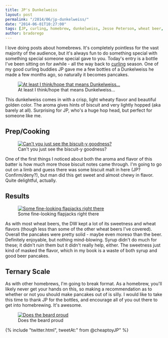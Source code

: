 ```yaml
---
title: JP's Dunkelweiss
layout: post
permalink: "/2014/06/jp-dunkelweiss/"
date: "2014-06-01T10:27:00"
tags: [JP, curling, homebrew, dunkelweiss, Jesse Peterson, wheat beer, wisconsin]
author: bradorego
---
```


I love doing posts about homebrews. It's completely pointless for the vast majority of the audience, but it's always fun to do something special with something special someone special gave to you. Today's entry is a bottle I've been sitting on for awhile - all the way back to <a href="http://madisoncurlingclub.com" target="_blank">curling</a> season. One of my good curling buddies JP gave me a few bottles of a Dunkelweiss he made a few months ago, so naturally it becomes pancakes.

<figure class="imageWrap">
	<a href="{{ site.url }}/assets/full/jpdunkelweiss/beer.jpg" target="_blank">
		<img src="{{ site.url }}/assets/compressed/jpdunkelweiss/beer.jpg" alt="At least I think/hope that means Dunkelweiss..." />
	</a>
	<figcaption>
		At least I think/hope that means Dunkelweiss...
	</figcaption>
</figure>

This dunkelweiss comes in with a crisp, light wheaty flavor and beautiful golden color. The aroma gives hints of biscuit and very lightly hopped (aka barely at all). Surprising for JP, who's a huge hop head, but perfect for someone like me.

## Prep/Cooking

<figure class="imageWrap">
	<a href="{{ site.url }}/assets/full/jpdunkelweiss/batter.jpg" target="_blank">
		<img src="{{ site.url }}/assets/compressed/jpdunkelweiss/batter.jpg" alt="Can't you just see the biscuit-y goodness?" />
	</a>
	<figcaption>
		Can't you just see the biscuit-y goodness?
	</figcaption>
</figure>

One of the first things I noticed about both the aroma and flavor of this batter is how much more those biscuit notes came through. I'm going to go out on a limb and guess there was some biscuit malt in here (JP? Confirm/deny?), but man did this get sweet and almost chewy in flavor. Quite delightful, actually.

## Results

<figure class="imageWrap">
	<a href="{{ site.url }}/assets/full/jpdunkelweiss/pancakes.jpg" target="_blank">
		<img src="{{ site.url }}/assets/compressed/jpdunkelweiss/pancakes.jpg" alt="Some fine-looking flapjacks right there" />
	</a>
	<figcaption>
		Some fine-looking flapjacks right there
	</figcaption>
</figure>

As with most wheat beers, the DW kept a lot of its sweetness and wheat flavors (though less than some of the other wheat beers I've covered). Overall the pancakes were pretty solid - maybe even moreso than the beer. Definitely enjoyable, but nothing mind-blowing. Syrup didn't do much for these; it didn't ruin them but it didn't really help, either. The sweetness just kind of masked the flavor, which in my book is a waste of both syrup and good beer pancakes.

## Ternary Scale

As with other homebrews, I'm going to break format. As a homebrew, you'll likely never get your hands on this, so making a recommendation as to whether or not you should make pancakes out of is silly. I would like to take this time to thank JP for the bottles, and encourage all of you out there to get into homebrewing. It's awesome.

<figure class="imageWrap">
	<a href="{{ site.url }}/assets/full/jpdunkelweiss/syrup.jpg" target="_blank">
		<img src="{{ site.url }}/assets/compressed/jpdunkelweiss/syrup.jpg" alt="Does the beard proud" />
	</a>
	<figcaption>
		Does the beard proud
	</figcaption>
</figure>

{% include "twitter.html", tweetAt:" from @cheaptoyJP" %}
